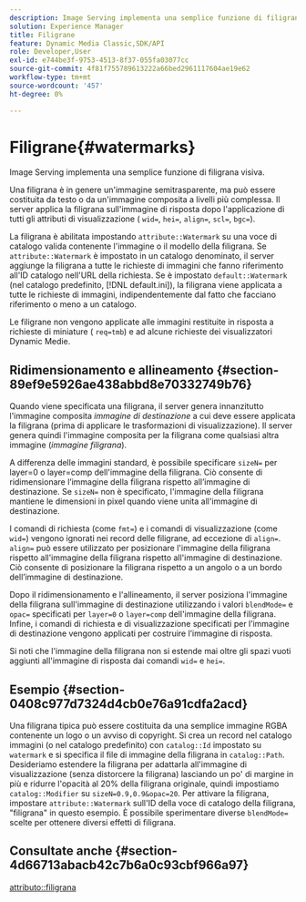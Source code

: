 ```yaml
---
description: Image Serving implementa una semplice funzione di filigrana visiva.
solution: Experience Manager
title: Filigrane
feature: Dynamic Media Classic,SDK/API
role: Developer,User
exl-id: e744be3f-9753-4513-8f37-055fa03077cc
source-git-commit: 4f81f755789613222a66bed2961117604ae19e62
workflow-type: tm+mt
source-wordcount: '457'
ht-degree: 0%

---
```


# Filigrane{#watermarks}

Image Serving implementa una semplice funzione di filigrana visiva.

Una filigrana è in genere un&#39;immagine semitrasparente, ma può essere costituita da testo o da un&#39;immagine composita a livelli più complessa. Il server applica la filigrana sull&#39;immagine di risposta dopo l&#39;applicazione di tutti gli attributi di visualizzazione ( `wid=`, `hei=`, `align=`, `scl=`, `bgc=`).

La filigrana è abilitata impostando `attribute::Watermark` su una voce di catalogo valida contenente l&#39;immagine o il modello della filigrana. Se `attribute::Watermark` è impostato in un catalogo denominato, il server aggiunge la filigrana a tutte le richieste di immagini che fanno riferimento all&#39;ID catalogo nell&#39;URL della richiesta. Se è impostato `default::Watermark` (nel catalogo predefinito, [!DNL default.ini]), la filigrana viene applicata a tutte le richieste di immagini, indipendentemente dal fatto che facciano riferimento o meno a un catalogo.

Le filigrane non vengono applicate alle immagini restituite in risposta a richieste di miniature ( `req=tmb`) e ad alcune richieste dei visualizzatori Dynamic Medie.

## Ridimensionamento e allineamento {#section-89ef9e5926ae438abbd8e70332749b76}

Quando viene specificata una filigrana, il server genera innanzitutto l&#39;immagine composita *immagine di destinazione* a cui deve essere applicata la filigrana (prima di applicare le trasformazioni di visualizzazione). Il server genera quindi l&#39;immagine composita per la filigrana come qualsiasi altra immagine (*immagine filigrana*).

A differenza delle immagini standard, è possibile specificare `sizeN=` per layer=0 o layer=comp dell&#39;immagine della filigrana. Ciò consente di ridimensionare l’immagine della filigrana rispetto all’immagine di destinazione. Se `sizeN=` non è specificato, l&#39;immagine della filigrana mantiene le dimensioni in pixel quando viene unita all&#39;immagine di destinazione.

I comandi di richiesta (come `fmt=`) e i comandi di visualizzazione (come `wid=`) vengono ignorati nei record delle filigrane, ad eccezione di `align=`. `align=` può essere utilizzato per posizionare l&#39;immagine della filigrana rispetto all&#39;immagine della filigrana rispetto all&#39;immagine di destinazione. Ciò consente di posizionare la filigrana rispetto a un angolo o a un bordo dell’immagine di destinazione.

Dopo il ridimensionamento e l&#39;allineamento, il server posiziona l&#39;immagine della filigrana sull&#39;immagine di destinazione utilizzando i valori `blendMode=` e `opac=` specificati per `layer=0` o `layer=comp` dell&#39;immagine della filigrana. Infine, i comandi di richiesta e di visualizzazione specificati per l’immagine di destinazione vengono applicati per costruire l’immagine di risposta.

Si noti che l&#39;immagine della filigrana non si estende mai oltre gli spazi vuoti aggiunti all&#39;immagine di risposta dai comandi `wid=` e `hei=`.

## Esempio {#section-0408c977d7324d4cb0e76a91cdfa2acd}

Una filigrana tipica può essere costituita da una semplice immagine RGBA contenente un logo o un avviso di copyright. Si crea un record nel catalogo immagini (o nel catalogo predefinito) con `catalog::Id` impostato su `watermark` e si specifica il file di immagine della filigrana in `catalog::Path`. Desideriamo estendere la filigrana per adattarla all&#39;immagine di visualizzazione (senza distorcere la filigrana) lasciando un po&#39; di margine in più e ridurre l&#39;opacità al 20% della filigrana originale, quindi impostiamo `catalog::Modifier` su `sizeN=0.9,0.9&opac=20`. Per attivare la filigrana, impostare `attribute::Watermark` sull&#39;ID della voce di catalogo della filigrana, &quot;filigrana&quot; in questo esempio. È possibile sperimentare diverse `blendMode=` scelte per ottenere diversi effetti di filigrana.

## Consultate anche {#section-4d66713abacb42c7b6a0c93cbf966a97}

[attributo::filigrana](../../../../../is-api/image-catalog/image-serving-api-ref/c-image-catalog-reference/c-attributes-reference/r-watermark.md#reference-942b50acb2dd43a5ae498dc41ea9ac9b)
